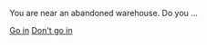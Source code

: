 You are near an abandoned warehouse. Do you ...

[Go in](../situations/two-rooms.md)
[Don't go in](are-you-sure.md)
